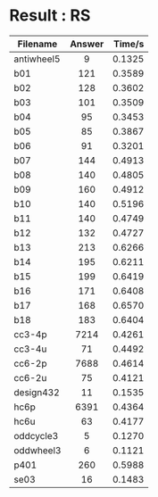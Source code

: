# Result&nbsp;:&nbsp;RS
Filename|Answer|Time/s
--|:--:|--:
antiwheel5|9|0.1325
b01|121|0.3589
b02|128|0.3602
b03|101|0.3509   
b04|95|0.3453
b05|85|0.3867
b06|91|0.3201
b07|144|0.4913
b08|140|0.4805
b09|160|0.4912
b10|140|0.5196
b11|140|0.4749
b12|132|0.4727
b13|213|0.6266
b14|195|0.6211
b15|199|0.6419
b16|171|0.6408
b17|168|0.6570
b18|183|0.6404
cc3-4p|7214|0.4261
cc3-4u|71|0.4492
cc6-2p|7688|0.4614
cc6-2u|75|0.4121
design432|11|0.1535
hc6p|6391|0.4364
hc6u|63|0.4177
oddcycle3|5|0.1270
oddwheel3|6|0.1121
p401|260|0.5988
se03|16|0.1483
